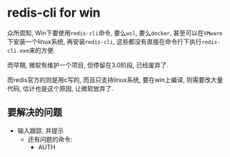 # redis-cli for win

众所周知, Win下要使用`redis-cli`命令, 要么`wsl`, 要么`docker`, 甚至可以在`VMware`下安装一个linux系统, 再安装`redis-cli`, 这些都没有直接在命令行下执行`redis-cli.exe`来的方便.

而早期, 微软有维护一个项目, 但停留在3.0阶段, 已经废弃了.

而redis官方的则是用c写的, 而且只支持linux系统, 要在win上编译, 则需要改大量代码, 估计也是这个原因, 让微软放弃了.


## 要解决的问题

* 输入跟踪, 并提示
    * 还有问题的命令:
        * AUTH